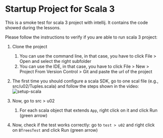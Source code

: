 # Startup Project for Scala 3

This is a smoke test for scala 3 project with intellij.
It contains the code showed during the lessons.

Please follow the instructions to verify if you are able to
run scala 3 project:

1. Clone the project
   1. You can use the command line, in that case, you have to click File > Open and select the right subfolder
   2. You can use the IDE, in that case, you have to click File > New > Project From Version Control > Git and paste the url of the project
2. The first time you should configure a scala SDK, go to one scal file (e.g., src/u02/Tuples.scala) and follow the steps shown in the video:![setup-scala](https://user-images.githubusercontent.com/23448811/224507799-2e992f36-b507-46f1-8a30-59c87a6bd232.gif)

3. Now, go to src > u02
   1. For each scala object that extends `App`, right click on it and click Run (green arrow)
4. Now, check if the test works correctly: go to `test > u02` and right click on `BTreesTest` and click Run (green arrow)
